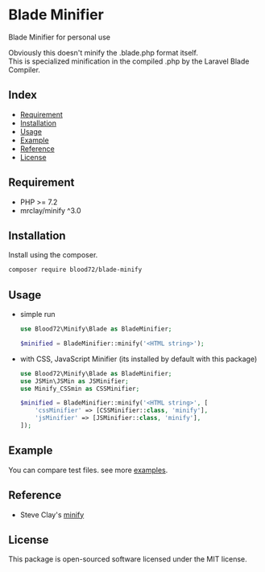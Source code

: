# Blade Minifier

Blade Minifier for personal use  

Obviously this doesn't minify the .blade.php format itself.  
This is specialized minification in the compiled .php by the Laravel Blade Compiler.

## Index

- [Requirement](#requirement)
- [Installation](#installation)
- [Usage](#usage)
- [Example](#example)
- [Reference](#reference)
- [License](#license)

## Requirement

- PHP >= 7.2
- mrclay/minify ^3.0

## Installation

Install using the composer.

```bash
composer require blood72/blade-minify
```

## Usage

- simple run

    ```php
    use Blood72\Minify\Blade as BladeMinifier;
    
    $minified = BladeMinifier::minify('<HTML string>');
    ```

- with CSS, JavaScript Minifier \(its installed by default with this package)

    ```php
    use Blood72\Minify\Blade as BladeMinifier;
    use JSMin\JSMin as JSMinifier;
    use Minify_CSSmin as CSSMinifier;
    
    $minified = BladeMinifier::minify('<HTML string>', [
        'cssMinifier' => [CSSMinifier::class, 'minify'],
        'jsMinifier' => [JSMinifier::class, 'minify'],
    ]);
    ```

## Example

You can compare test files. see more [examples](./tests/views). 

## Reference

- Steve Clay's [minify](https://github.com/mrclay/minify)

## License

This package is open-sourced software licensed under the MIT license.
